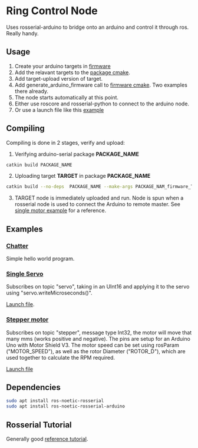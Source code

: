 # Ring Control Node

Uses rosserial-arduino to bridge onto an arduino and control it through ros. Really handy.

## Usage

1. Create your arduino targets in [firmware](firmware/)
2. Add the relavant targets to the [package cmake](CMakeLists.txt).
3. Add target-upload version of target.
4. Add generate_arduino_firmware call to [firmware cmake](firmware/CMakeLists.txt). Two examples there already.
5. The node starts automatically at this point.
6. Either use roscore and rosserial-python to connect to the arduino node.
7. Or use a launch file like this [example](launch/single_linact.launch)

## Compiling

Compiling is done in 2 stages, verify and upload:

1. Verifying arduino-serial package **PACKAGE_NAME**

``` bash
catkin build PACKAGE_NAME
```

2. Uploading target **TARGET** in package **PACKAGE_NAME**

``` bash
catkin build --no-deps  PACKAGE_NAME --make-args PACKAGE_NAM_firmware_TARGET-upload
```

3. TARGET node is immediately uploaded and run. Node is spun when a rosserial node is used to connect the Arduino to remote master. See [single motor example](launch/single_linact.launch) for a reference.

## Examples

### [Chatter](firmware/chatter.cpp)

Simple hello world program.

### [Single Servo](firmware/single_servo.cpp)

Subscribes on topic "servo", taking in an UInt16 and applying it to the servo using "servo.writeMicroseconds()".

[Launch file](launch/single_linact.launch).

### [Stepper motor](firmware/stepper.cpp)

Subscribes on topic "stepper", message type Int32, the motor will move that many mms (works positive and negative). The pins are setup for an Arduino Uno with Motor Shield V3. The motor speed can be set using rosParam ("MOTOR_SPEED"), as well as the rotor Diameter ("ROTOR_D"), which are used together to calculate the RPM required.

[Launch file](launch/stepper.launch)

## Dependencies

```bash
sudo apt install ros-noetic-rosserial
sudo apt install ros-noetic-rosserial-arduino
```

## Rosserial Tutorial

Generally good [reference tutorial](http://wiki.ros.org/rosserial_arduino/Tutorials/CMake).
